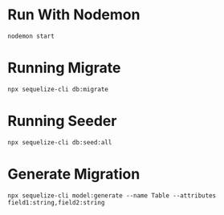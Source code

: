 # Run With Nodemon
	nodemon start
# Running Migrate
	npx sequelize-cli db:migrate
# Running Seeder
	npx sequelize-cli db:seed:all
# Generate Migration
	npx sequelize-cli model:generate --name Table --attributes field1:string,field2:string